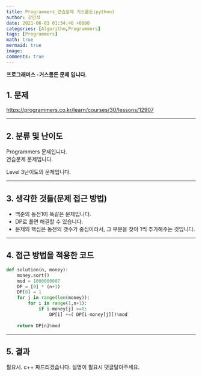 ```yaml
---
title: Programmers_연습문제 거스름돈(python)
author: 강민석
date: 2021-06-03 01:34:40 +0800
categories: [Algorithm,Programmers]
tags: [Programmers]
math: true
mermaid: true
image: 
comments: true
---
```


**프로그래머스 -거스름돈 문제 입니다.**

## 1. 문제
<https://programmers.co.kr/learn/courses/30/lessons/12907>






-----  

## 2. 분류 및 난이도

Programmers 문제입니다.  
연습문제 문제입니다.

Level 3난이도의 문제입니다. 


-----  

## 3. 생각한 것들(문제 접근 방법)

- 백준의 동전1이 똑같은 문제입니다.
- DP로 풀면 해결할 수 있습니다.
- 문제의 핵심은 동전의 갯수가 중심이라서, 그 부분을 찾아 1씩 추가해주는 것입니다.







-----  

## 4. 접근 방법을 적용한 코드

```python
def solution(n, money):
    money.sort()
    mod = 1000000007
    DP = [0] * (n+1)
    DP[0] = 1
    for j in range(len(money)):
        for i in range(1,n+1):
            if i-money[j] >=0: 
                DP[i] +=( DP[i-money[j]])%mod
              
    return DP[n]%mod
```


-----



## 5. 결과

필요시. c++ 짜드리겠습니다. 설명이 필요시 댓글달아주세요.















 
